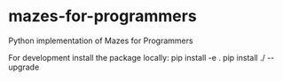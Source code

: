 # mazes-for-programmers
Python implementation of Mazes for Programmers

For development install the package locally:
    pip install -e .
    pip install ./ --upgrade